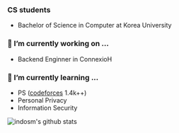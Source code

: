 ### CS students
* Bachelor of Science in Computer at Korea University

### 🔭 I’m currently working on ...
* Backend Enginner in ConnexioH

### 🌱 I’m currently learning ...
* PS ([codeforces](https://codeforces.com/profile/indosm) 1.4k++)
* Personal Privacy
* Information Security

![indosm's github stats](https://github-readme-stats.vercel.app/api?username=indosm)
<!--
**indosm/indosm** is a ✨ _special_ ✨ repository because its `README.md` (this file) appears on your GitHub profile.

Here are some ideas to get you started:

- 🔭 I’m currently working on ...
- 🌱 I’m currently learning ...
- 👯 I’m looking to collaborate on ...
- 🤔 I’m looking for help with ...
- 💬 Ask me about ...
- 📫 How to reach me: ...
- 😄 Pronouns: ...
- ⚡ Fun fact: ...
-->
